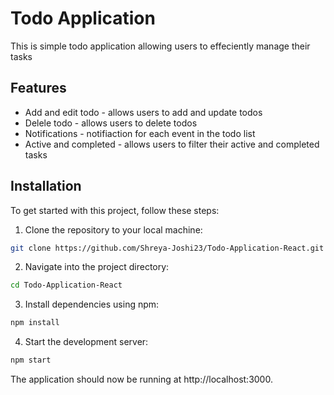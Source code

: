 
<h1>Todo Application</h1>
<p>This is simple todo application allowing users to effeciently manage their tasks</p>
<h2>Features</h2>
<ul>
  <li>Add and edit todo - allows users to add and update todos</li>
  <li>Delele todo - allows users to delete todos</li>
  <li>Notifications - notifiaction for each event in the todo list</li>
  <li>Active and completed - allows users to filter their active and completed tasks</li>
</ul>

## Installation

To get started with this project, follow these steps:

1. Clone the repository to your local machine:

```bash
git clone https://github.com/Shreya-Joshi23/Todo-Application-React.git
```
2. Navigate into the project directory:
  ```bash
  cd Todo-Application-React
```
3. Install dependencies using npm:
```bash
npm install
```
4. Start the development server:
```bash
npm start
```
The application should now be running at http://localhost:3000.

